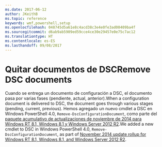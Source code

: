 ```yaml
---
ms.date: 2017-06-12
author: JKeithB
ms.topic: reference
keywords: wmf,powershell,setup
ms.openlocfilehash: 048745d5a61e8c4acd38c3e4e0fe3ad00409ba4f
ms.sourcegitcommit: d6ab9ab5909ed59cce4ce30e29457e0e75c7ac12
ms.translationtype: HT
ms.contentlocale: es-ES
ms.lasthandoff: 09/08/2017
---
```

# <a name="remove-dsc-documents"></a><span data-ttu-id="38e7f-102">Quitar documentos de DSC</span><span class="sxs-lookup"><span data-stu-id="38e7f-102">Remove DSC documents</span></span>

<span data-ttu-id="38e7f-103">Cuando se entrega un documento de configuración a DSC, el documento pasa por varias fases (pendiente, actual, anterior).</span><span class="sxs-lookup"><span data-stu-id="38e7f-103">When a configuration document is delivered to DSC, the document goes through various stages (pending, current, previous).</span></span> <span data-ttu-id="38e7f-104">Hemos agregado un nuevo cmdlet a DSC en Windows PowerShell 4.0, `Remove-DscConfigurationDocument`, como parte del [paquete acumulativo de actualizaciones de noviembre de 2014 para Windows RT 8.1, Windows 8.1 y Windows Server 2012 R2](https://support.microsoft.com/kb/3000850).</span><span class="sxs-lookup"><span data-stu-id="38e7f-104">We added a new cmdlet to DSC in Windows PowerShell 4.0, `Remove-DscConfigurationDocument`, as part of [November 2014 update rollup for Windows RT 8.1, Windows 8.1, and Windows Server 2012 R2](https://support.microsoft.com/kb/3000850).</span></span>
